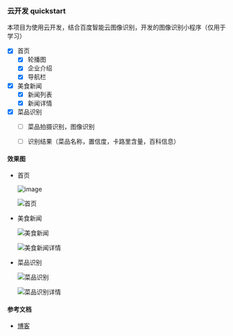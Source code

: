 ### 云开发 quickstart
本项目为使用云开发，结合百度智能云图像识别，开发的图像识别小程序（仅用于学习）

 - [x] 首页
   - [x] 轮播图
   - [x] 企业介绍
   - [x] 导航栏
 - [x] 美食新闻
   - [x] 新闻列表
   - [x] 新闻详情
 - [x] 菜品识别
   - [ ] 菜品拍摄识别，图像识别
   - [ ] 识别结果（菜品名称，置信度，卡路里含量，百科信息）



#### 效果图

+ 首页

  ![image](https://github.com/xxn-my/applet-cloud/raw/master/temp/result.png)

  ![首页](https://github.com/xxn-my/applet-cloud/raw/master/temp/home.jpg)

+ 美食新闻

  ![美食新闻](https://github.com/xxn-my/applet-cloud/raw/master/temp/news.jpg)

  ![美食新闻详情](https://github.com/xxn-my/applet-cloud/raw/master/temp/newsdetail.jpg)

+ 菜品识别

  ![菜品识别](https://github.com/xxn-my/applet-cloud/raw/master/temp/detect.jpg)

  ![菜品识别详情](https://github.com/xxn-my/applet-cloud/raw/master/temp/detectdetail.jpg)

#### 参考文档

- [博客](https://xxn-my.github.io/2020/11/11/%E5%9B%BE%E5%83%8F%E8%AF%86%E5%88%AB+%E5%B0%8F%E7%A8%8B%E5%BA%8F%E4%BA%91%E7%AB%AF%E5%BC%80%E5%8F%91/)

